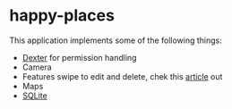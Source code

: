 # happy-places

This application implements some of the following things:
- [Dexter](https://github.com/Karumi/Dexter) for permission handling
- Camera
- Features swipe to edit and delete, chek this [article](https://medium.com/@kitek/recyclerview-swipe-to-delete-easier-than-you-thought-cff67ff5e5f6) out
- Maps
- [SQLite](https://developer.android.com/jetpack/androidx/releases/sqlite?gclid=CjwKCAjwzeqVBhAoEiwAOrEmzZZt8SaKngPm_8_kREuAfdWj5Au5zBJ0DNGfoCN-VnTvz18gL5n79RoCpGgQAvD_BwE&gclsrc=aw.ds)
